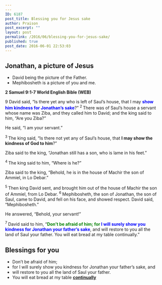 ```yaml
---
---
ID: 6187
post_title: Blessing you for Jesus sake
author: Praison
post_excerpt: ""
layout: post
permalink: /2016/06/blessing-you-for-jesus-sake/
published: true
post_date: 2016-06-01 22:53:03
---
```

<h2 class="passage-display"><strong>Jonathan, a picture of Jesus</strong></h2>
<ul>
 	<li>David being the picture of the Father.</li>
 	<li>Mephibosheth is a picture of you and me.</li>
</ul>
<p class="passage-display"><strong><span class="passage-display-bcv">2 Samuel 9:1-7
</span><span class="passage-display-version">World English Bible (WEB)</span></strong></p>
<p class="chapter-1"><span id="en-WEB-8229" class="text 2Sam-9-1"><span class="chapternum">9 </span>David said, “Is there yet any who is left of Saul’s house, that I may <span style="color: #0000ff;"><strong>show him kindness for Jonathan’s sake</strong></span>?” </span><span id="en-WEB-8230" class="text 2Sam-9-2"><sup class="versenum">2 </sup>There was of Saul’s house a servant whose name was Ziba, and they called him to David; and the king said to him, “Are you Ziba?”</span></p>
<span class="text 2Sam-9-2">He said, “I am your servant.”</span>

<span id="en-WEB-8231" class="text 2Sam-9-3"><sup class="versenum">3 </sup>The king said, “Is there not yet any of Saul’s house, that <strong>I may show the kindness of God to him</strong>?”</span>

<span class="text 2Sam-9-3">Ziba said to the king, “Jonathan still has a son, who is lame in his feet.”</span>

<span id="en-WEB-8232" class="text 2Sam-9-4"><sup class="versenum">4 </sup>The king said to him, “Where is he?”</span>

<span class="text 2Sam-9-4">Ziba said to the king, “Behold, he is in the house of Machir the son of Ammiel, in Lo Debar.”</span>

<span id="en-WEB-8233" class="text 2Sam-9-5"><sup class="versenum">5 </sup>Then king David sent, and brought him out of the house of Machir the son of Ammiel, from Lo Debar. </span><span id="en-WEB-8234" class="text 2Sam-9-6"><sup class="versenum">6 </sup>Mephibosheth, the son of Jonathan, the son of Saul, came to David, and fell on his face, and showed respect. David said, “Mephibosheth.”</span>

<span class="text 2Sam-9-6">He answered, “Behold, your servant!”</span>

<span id="en-WEB-8235" class="text 2Sam-9-7"><sup class="versenum">7 </sup>David said to him, “<strong><span style="color: #008000;">Don’t be afraid of him; for</span> <span style="color: #0000ff;">I will surely show you kindness for Jonathan your father’s sake</span></strong>, and will restore to you all the land of Saul your father. You will eat bread at my table continually.”</span>
<h2><strong>Blessings for you</strong></h2>
<ul>
 	<li>Don’t be afraid of him;</li>
 	<li>for I will surely show you kindness for Jonathan your father’s sake, and</li>
 	<li>will restore to you all the land of Saul your father.</li>
 	<li>You will eat bread at my table <span style="text-decoration: underline;"><strong>continually</strong></span></li>
</ul>